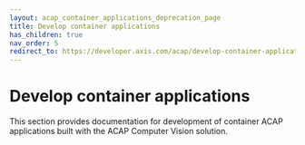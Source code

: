 ```yaml
---
layout: acap_container_applications_deprecation_page
title: Develop container applications
has_children: true
nav_order: 5
redirect_to: https://developer.axis.com/acap/develop-container-applications/
---
```


# Develop container applications

This section provides documentation for development of container ACAP
applications built with the ACAP Computer Vision solution.
